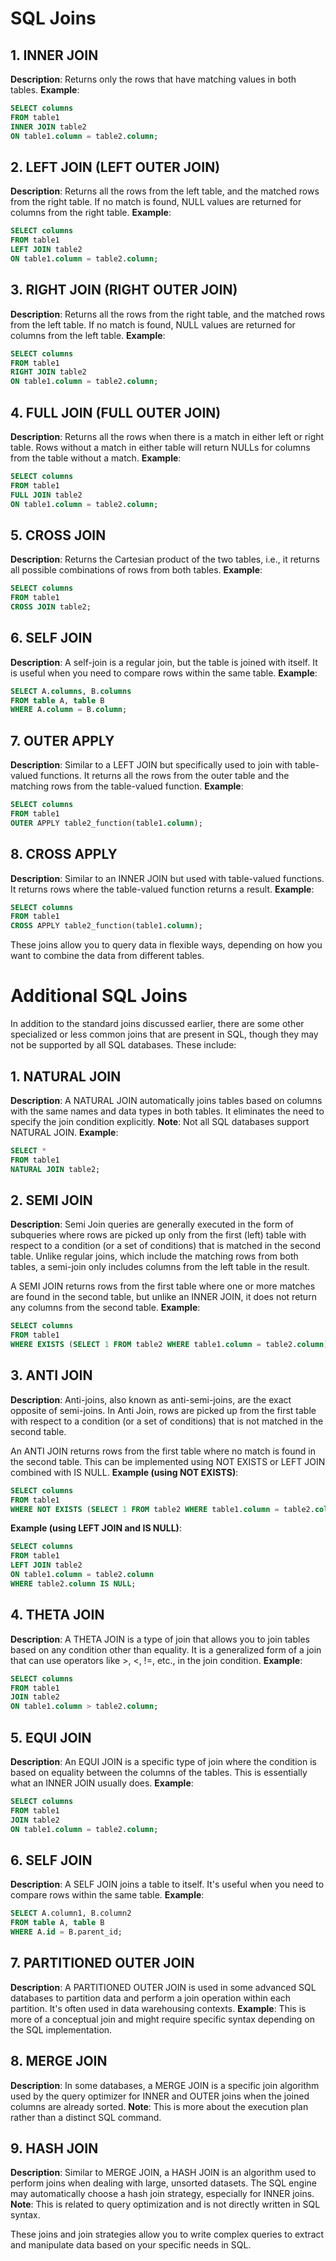 
# SQL Joins

## 1. INNER JOIN
**Description**: Returns only the rows that have matching values in both tables.
**Example**:
```sql
SELECT columns
FROM table1
INNER JOIN table2
ON table1.column = table2.column;
```

## 2. LEFT JOIN (LEFT OUTER JOIN)
**Description**: Returns all the rows from the left table, and the matched rows from the right table. If no match is found, NULL values are returned for columns from the right table.
**Example**:
```sql
SELECT columns
FROM table1
LEFT JOIN table2
ON table1.column = table2.column;
```

## 3. RIGHT JOIN (RIGHT OUTER JOIN)
**Description**: Returns all the rows from the right table, and the matched rows from the left table. If no match is found, NULL values are returned for columns from the left table.
**Example**:
```sql
SELECT columns
FROM table1
RIGHT JOIN table2
ON table1.column = table2.column;
```

## 4. FULL JOIN (FULL OUTER JOIN)
**Description**: Returns all the rows when there is a match in either left or right table. Rows without a match in either table will return NULLs for columns from the table without a match.
**Example**:
```sql
SELECT columns
FROM table1
FULL JOIN table2
ON table1.column = table2.column;
```

## 5. CROSS JOIN
**Description**: Returns the Cartesian product of the two tables, i.e., it returns all possible combinations of rows from both tables.
**Example**:
```sql
SELECT columns
FROM table1
CROSS JOIN table2;
```

## 6. SELF JOIN
**Description**: A self-join is a regular join, but the table is joined with itself. It is useful when you need to compare rows within the same table.
**Example**:
```sql
SELECT A.columns, B.columns
FROM table A, table B
WHERE A.column = B.column;
```

## 7. OUTER APPLY
**Description**: Similar to a LEFT JOIN but specifically used to join with table-valued functions. It returns all the rows from the outer table and the matching rows from the table-valued function.
**Example**:
```sql
SELECT columns
FROM table1
OUTER APPLY table2_function(table1.column);
```

## 8. CROSS APPLY
**Description**: Similar to an INNER JOIN but used with table-valued functions. It returns rows where the table-valued function returns a result.
**Example**:
```sql
SELECT columns
FROM table1
CROSS APPLY table2_function(table1.column);
```

These joins allow you to query data in flexible ways, depending on how you want to combine the data from different tables.

# Additional SQL Joins

In addition to the standard joins discussed earlier, there are some other specialized or less common joins that are present in SQL, though they may not be supported by all SQL databases. These include:

## 1. NATURAL JOIN
**Description**: A NATURAL JOIN automatically joins tables based on columns with the same names and data types in both tables. It eliminates the need to specify the join condition explicitly.
**Note**: Not all SQL databases support NATURAL JOIN.
**Example**:
```sql
SELECT *
FROM table1
NATURAL JOIN table2;
```

## 2. SEMI JOIN
**Description**: Semi Join queries are generally executed in the form of subqueries where rows are picked up only from the first (left) table with respect to a condition (or a set of conditions) that is matched in the second table. Unlike regular joins, which include the matching rows from both tables, a semi-join only includes columns from the left table in the result.

A SEMI JOIN returns rows from the first table where one or more matches are found in the second table, but unlike an INNER JOIN, it does not return any columns from the second table.
**Example**:
```sql
SELECT columns
FROM table1
WHERE EXISTS (SELECT 1 FROM table2 WHERE table1.column = table2.column);
```

## 3. ANTI JOIN
**Description**: Anti-joins, also known as anti-semi-joins, are the exact opposite of semi-joins. In Anti Join, rows are picked up from the first table with respect to a condition (or a set of conditions) that is not matched in the second table.

An ANTI JOIN returns rows from the first table where no match is found in the second table. This can be implemented using NOT EXISTS or LEFT JOIN combined with IS NULL.
**Example (using NOT EXISTS)**:
```sql
SELECT columns
FROM table1
WHERE NOT EXISTS (SELECT 1 FROM table2 WHERE table1.column = table2.column);
```

**Example (using LEFT JOIN and IS NULL)**:
```sql
SELECT columns
FROM table1
LEFT JOIN table2
ON table1.column = table2.column
WHERE table2.column IS NULL;
```

## 4. THETA JOIN
**Description**: A THETA JOIN is a type of join that allows you to join tables based on any condition other than equality. It is a generalized form of a join that can use operators like >, <, !=, etc., in the join condition.
**Example**:
```sql
SELECT columns
FROM table1
JOIN table2
ON table1.column > table2.column;
```

## 5. EQUI JOIN
**Description**: An EQUI JOIN is a specific type of join where the condition is based on equality between the columns of the tables. This is essentially what an INNER JOIN usually does.
**Example**:
```sql
SELECT columns
FROM table1
JOIN table2
ON table1.column = table2.column;
```

## 6. SELF JOIN
**Description**: A SELF JOIN joins a table to itself. It's useful when you need to compare rows within the same table.
**Example**:
```sql
SELECT A.column1, B.column2
FROM table A, table B
WHERE A.id = B.parent_id;
```

## 7. PARTITIONED OUTER JOIN
**Description**: A PARTITIONED OUTER JOIN is used in some advanced SQL databases to partition data and perform a join operation within each partition. It's often used in data warehousing contexts.
**Example**: This is more of a conceptual join and might require specific syntax depending on the SQL implementation.

## 8. MERGE JOIN
**Description**: In some databases, a MERGE JOIN is a specific join algorithm used by the query optimizer for INNER and OUTER joins when the joined columns are already sorted.
**Note**: This is more about the execution plan rather than a distinct SQL command.

## 9. HASH JOIN
**Description**: Similar to MERGE JOIN, a HASH JOIN is an algorithm used to perform joins when dealing with large, unsorted datasets. The SQL engine may automatically choose a hash join strategy, especially for INNER joins.
**Note**: This is related to query optimization and is not directly written in SQL syntax.

These joins and join strategies allow you to write complex queries to extract and manipulate data based on your specific needs in SQL.

